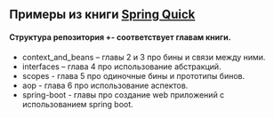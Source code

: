 ## Примеры из книги [Spring Quick](https://www.piter.com/collection/bestsellery-manning/product/spring-bystro)

#### Cтруктура репозитория +- соответствует главам книги. 
 - context_and_beans – главы 2 и 3 про бины и связи между ними.
 - interfaces – глава 4 про использование абстракций.
 - scopes - глава 5 про одиночные бины и прототипы бинов.
 - aop - глава 6 про использование аспектов.
 - spring-boot - главы про создание web приложений с использованием spring boot.

